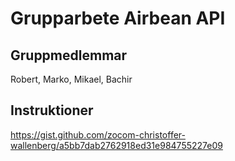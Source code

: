 # Grupparbete Airbean API

## Gruppmedlemmar
Robert, Marko, Mikael, Bachir

## Instruktioner
https://gist.github.com/zocom-christoffer-wallenberg/a5bb7dab2762918ed31e984755227e09
